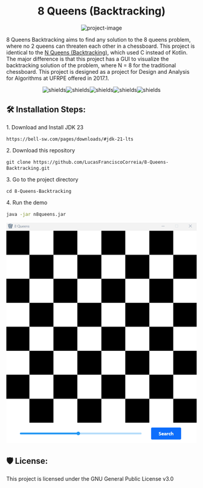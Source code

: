 <h1 align="center" id="title">8 Queens (Backtracking)</h1>

<p align="center"><img src="https://socialify.git.ci/LucasFranciscoCorreia/8-Queens-Backtracking/image?description=1&amp;forks=1&amp;issues=1&amp;language=1&amp;name=1&amp;owner=1&amp;pattern=Circuit+Board&amp;pulls=1&amp;stargazers=1&amp;theme=Auto" alt="project-image"></p>

<p id="description">8 Queens Backtracking aims to find any solution to the 8 queens problem, where no 2 queens can threaten each other in a chessboard. This project is identical to the <a href="https://github.com/LucasFranciscoCorreia/N-Queens-Backtracking">N Queens (Backtracking)</a>, which used C instead of Kotlin. The major difference is that this project has a GUI to visualize the backtracking solution of the problem, where N = 8 for the traditional chessboard. This project is designed as a project for Design and Analysis for Algorithms at UFRPE offered in 2017.1.</p>

<p align="center"><img src="https://img.shields.io/github/downloads/LucasFranciscoCorreia/8-Queens-Backtracking/total" alt="shields"><img src="https://img.shields.io/github/issues/LucasFranciscoCorreia/8-Queens-Backtracking" alt="shields"><img src="https://img.shields.io/github/issues-pr/LucasFranciscoCorreia/8-Queens-Backtracking" alt="shields"><img src="https://img.shields.io/github/license/LucasFranciscoCorreia/8-Queens-Backtracking" alt="shields"><img src="https://img.shields.io/github/repo-size/LucasFranciscoCorreia/8-Queens-Backtracking" alt="shields"></p>

<h2>🛠️ Installation Steps:</h2>

<p>1. Download and Install JDK 23</p>

```
https://bell-sw.com/pages/downloads/#jdk-21-lts
```

<p>2. Download this repository</p>

```
git clone https://github.com/LucasFranciscoCorreia/8-Queens-Backtracking.git
```

<p>3. Go to the project directory</p>

```
cd 8-Queens-Backtracking
```

<p>4. Run the demo</p>

```bash
java -jar n8queens.jar
```

<div align="center">

![8queens](https://github.com/LucasFranciscoCorreia/8-Queens-Backtracking/blob/master/readme/n8queens.gif?raw=true)

</div>

<h2>🛡️ License:</h2>

This project is licensed under the GNU General Public License v3.0
